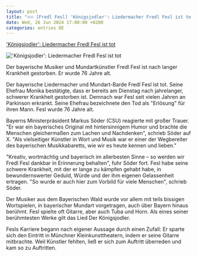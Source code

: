 ```yaml
---
layout: post
title: "🔥🔥 [Fredl Fesl] 'Königsjodler': Liedermacher Fredl Fesl ist tot"
date: Wed, 26 Jun 2024 17:00:00 +0200
categories: entries DE
---
```

['Königsjodler': Liedermacher Fredl Fesl ist tot](https://www.zeit.de/kultur/musik/2024-06/fredl-fesl-tod-koenigsjodler-mundart-bayern)

!['Königsjodler': Liedermacher Fredl Fesl ist tot](https://img.zeit.de/kultur/2024-06/fredl-fesl-tod-koenigsjodler-mundart-bayern-bild/wide__1300x731)

Der bayerische Musiker und Mundartkünstler Fredl Fesl ist nach langer Krankheit gestorben. Er wurde 76 Jahre alt.

Der bayerische Liedermacher und Mundart-Barde Fredl Fesl ist tot. Seine Ehefrau Monika bestätigte, dass er bereits am Dienstag nach jahrelanger, schwerer Krankheit gestorben ist. Demnach war Fesl seit vielen Jahren an Parkinson erkrankt. Seine Ehefrau bezeichnete den Tod als "Erlösung" für ihren Mann. Fesl wurde 76 Jahre alt.

Bayerns Ministerpräsident Markus Söder (CSU) reagierte mit großer Trauer. "Er war ein bayerisches Original mit hintersinnigem Humor und brachte die Menschen gleichermaßen zum Lachen und Nachdenken", schrieb Söder auf X. "Als vielseitiger Künstler in Wort und Musik war er einer der Wegbereiter des bayerischen Musikkabaretts, wie wir es heute kennen und lieben."

"Kreativ, wortmächtig und bayerisch im allerbesten Sinne – so werden wir Fredl Fesl dankbar in Erinnerung behalten", fuhr Söder fort. Fesl habe seine schwere Krankheit, mit der er lange zu kämpfen gehabt habe, in bewundernswerter Geduld, Würde und der ihm eigenen Gelassenheit ertragen. "So wurde er auch hier zum Vorbild für viele Menschen", schrieb Söder.



Der Musiker aus dem Bayerischen Wald wurde vor allem mit teils bissigen Wortspielen, in bayerischer Mundart vorgetragen, auch über Bayern hinaus berühmt. Fesl spielte oft Gitarre, aber auch Tuba und Horn. Als eines seiner berühmtesten Werke gilt das Lied Der Königsjodler.

Fesls Karriere begann nach eigener Aussage durch einen Zufall: Er sparte sich den Eintritt in Münchner Kleinkunsttheatern, indem er seine Gitarre mitbrachte. Weil Künstler fehlten, ließ er sich zum Auftritt überreden und kam so zu Auftritten.



